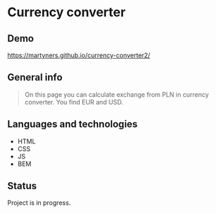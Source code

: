 # Currency converter

## Demo
https://martyners.github.io/currency-converter2/

## General info
> On this page you can calculate exchange from PLN in currency converter. You find EUR and USD.

## Languages and technologies
- HTML
- CSS
- JS
- BEM

## Status
Project is in progress.